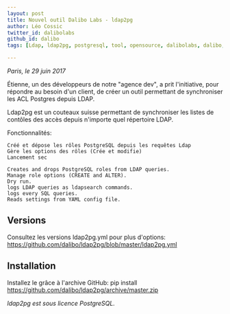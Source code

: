 ```yaml
---
layout: post
title: Nouvel outil Dalibo Labs - ldap2pg
author: Léo Cossic
twitter_id: dalibolabs
github_id: dalibo
tags: [Ldap, ldap2pg, postgresql, tool, opensource, dalibolabs, dalibo, labs]

---
```


*Paris, le 29 juin 2017*

Étienne, un des développeurs de notre "agence dev", a prit l'initiative, pour répondre au besoin d'un client, de créer un outil permettant de synchroniser les ACL Postgres depuis LDAP.


<!--MORE-->


Ldap2pg est un couteaux suisse permettant de synchroniser les listes de contôles des accès depuis n'importe quel répertoire LDAP.

Fonctionnalités:

    Créé et dépose les rôles PostgreSQL depuis les requêtes Ldap
    Gère les options des rôles (Crée et modifie)
    Lancement sec
    
    Creates and drops PostgreSQL roles from LDAP queries.
    Manage role options (CREATE and ALTER).
    Dry run.
    logs LDAP queries as ldapsearch commands.
    logs every SQL queries.
    Reads settings from YAML config file.

## Versions

Consultez les versions ldap2pg.yml pour plus d'options: https://github.com/dalibo/ldap2pg/blob/master/ldap2pg.yml

## Installation

Installez le grâce à l'archive GitHub: pip install https://github.com/dalibo/ldap2pg/archive/master.zip


*ldap2pg est sous licence PostgreSQL.*
